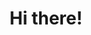 ---
section: intro
title: Hi there!
description: I’m Moses and I’m a Fullstack Web engineer!
action: Hire me
---